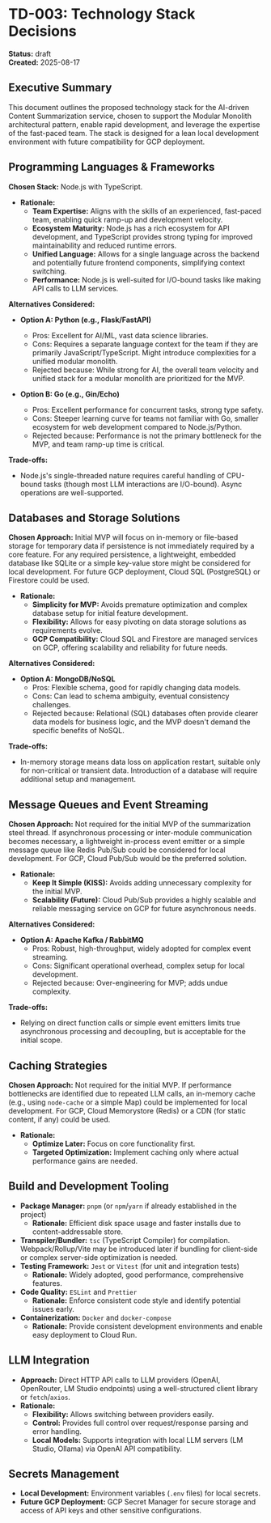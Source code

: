 # TD-003: Technology Stack Decisions

**Status:** draft  
**Created:** 2025-08-17  

## Executive Summary
This document outlines the proposed technology stack for the AI-driven Content Summarization service, chosen to support the Modular Monolith architectural pattern, enable rapid development, and leverage the expertise of the fast-paced team. The stack is designed for a lean local development environment with future compatibility for GCP deployment.

## Programming Languages & Frameworks
**Chosen Stack:** Node.js with TypeScript.
- **Rationale:**
    - **Team Expertise:** Aligns with the skills of an experienced, fast-paced team, enabling quick ramp-up and development velocity.
    - **Ecosystem Maturity:** Node.js has a rich ecosystem for API development, and TypeScript provides strong typing for improved maintainability and reduced runtime errors.
    - **Unified Language:** Allows for a single language across the backend and potentially future frontend components, simplifying context switching.
    - **Performance:** Node.js is well-suited for I/O-bound tasks like making API calls to LLM services.

**Alternatives Considered:**
- **Option A: Python (e.g., Flask/FastAPI)**
  - Pros: Excellent for AI/ML, vast data science libraries.
  - Cons: Requires a separate language context for the team if they are primarily JavaScript/TypeScript. Might introduce complexities for a unified modular monolith.
  - Rejected because: While strong for AI, the overall team velocity and unified stack for a modular monolith are prioritized for the MVP.

- **Option B: Go (e.g., Gin/Echo)**
  - Pros: Excellent performance for concurrent tasks, strong type safety.
  - Cons: Steeper learning curve for teams not familiar with Go, smaller ecosystem for web development compared to Node.js/Python.
  - Rejected because: Performance is not the primary bottleneck for the MVP, and team ramp-up time is critical.

**Trade-offs:**
- Node.js's single-threaded nature requires careful handling of CPU-bound tasks (though most LLM interactions are I/O-bound). Async operations are well-supported.

## Databases and Storage Solutions
**Chosen Approach:** Initial MVP will focus on in-memory or file-based storage for temporary data if persistence is not immediately required by a core feature. For any required persistence, a lightweight, embedded database like SQLite or a simple key-value store might be considered for local development. For future GCP deployment, Cloud SQL (PostgreSQL) or Firestore could be used.
- **Rationale:**
    - **Simplicity for MVP:** Avoids premature optimization and complex database setup for initial feature development.
    - **Flexibility:** Allows for easy pivoting on data storage solutions as requirements evolve.
    - **GCP Compatibility:** Cloud SQL and Firestore are managed services on GCP, offering scalability and reliability for future needs.

**Alternatives Considered:**
- **Option A: MongoDB/NoSQL**
  - Pros: Flexible schema, good for rapidly changing data models.
  - Cons: Can lead to schema ambiguity, eventual consistency challenges.
  - Rejected because: Relational (SQL) databases often provide clearer data models for business logic, and the MVP doesn't demand the specific benefits of NoSQL.

**Trade-offs:**
- In-memory storage means data loss on application restart, suitable only for non-critical or transient data. Introduction of a database will require additional setup and management.

## Message Queues and Event Streaming
**Chosen Approach:** Not required for the initial MVP of the summarization steel thread. If asynchronous processing or inter-module communication becomes necessary, a lightweight in-process event emitter or a simple message queue like Redis Pub/Sub could be considered for local development. For GCP, Cloud Pub/Sub would be the preferred solution.
- **Rationale:**
    - **Keep It Simple (KISS):** Avoids adding unnecessary complexity for the initial MVP.
    - **Scalability (Future):** Cloud Pub/Sub provides a highly scalable and reliable messaging service on GCP for future asynchronous needs.

**Alternatives Considered:**
- **Option A: Apache Kafka / RabbitMQ**
  - Pros: Robust, high-throughput, widely adopted for complex event streaming.
  - Cons: Significant operational overhead, complex setup for local development.
  - Rejected because: Over-engineering for MVP; adds undue complexity.

**Trade-offs:**
- Relying on direct function calls or simple event emitters limits true asynchronous processing and decoupling, but is acceptable for the initial scope.

## Caching Strategies
**Chosen Approach:** Not required for the initial MVP. If performance bottlenecks are identified due to repeated LLM calls, an in-memory cache (e.g., using `node-cache` or a simple Map) could be implemented for local development. For GCP, Cloud Memorystore (Redis) or a CDN (for static content, if any) could be used.
- **Rationale:**
    - **Optimize Later:** Focus on core functionality first.
    - **Targeted Optimization:** Implement caching only where actual performance gains are needed.

## Build and Development Tooling
- **Package Manager:** `pnpm` (or `npm`/`yarn` if already established in the project)
    - **Rationale:** Efficient disk space usage and faster installs due to content-addressable store.
- **Transpiler/Bundler:** `tsc` (TypeScript Compiler) for compilation. Webpack/Rollup/Vite may be introduced later if bundling for client-side or complex server-side optimization is needed.
- **Testing Framework:** `Jest` or `Vitest` (for unit and integration tests)
    - **Rationale:** Widely adopted, good performance, comprehensive features.
- **Code Quality:** `ESLint` and `Prettier`
    - **Rationale:** Enforce consistent code style and identify potential issues early.
- **Containerization:** `Docker` and `docker-compose`
    - **Rationale:** Provide consistent development environments and enable easy deployment to Cloud Run.

## LLM Integration
- **Approach:** Direct HTTP API calls to LLM providers (OpenAI, OpenRouter, LM Studio endpoints) using a well-structured client library or `fetch`/`axios`.
- **Rationale:**
    - **Flexibility:** Allows switching between providers easily.
    - **Control:** Provides full control over request/response parsing and error handling.
    - **Local Models:** Supports integration with local LLM servers (LM Studio, Ollama) via OpenAI API compatibility.

## Secrets Management
- **Local Development:** Environment variables (`.env` files) for local secrets.
- **Future GCP Deployment:** GCP Secret Manager for secure storage and access of API keys and other sensitive configurations.
